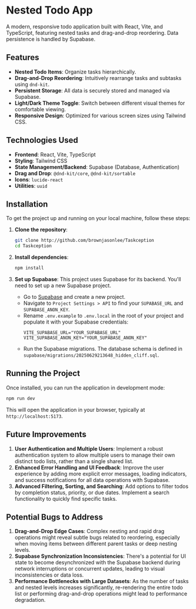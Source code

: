 # Nested Todo App

A modern, responsive todo application built with React, Vite, and TypeScript, featuring nested tasks and drag-and-drop reordering. Data persistence is handled by Supabase.

## Features

- **Nested Todo Items**: Organize tasks hierarchically.
- **Drag-and-Drop Reordering**: Intuitively rearrange tasks and subtasks using `dnd-kit`.
- **Persistent Storage**: All data is securely stored and managed via Supabase.
- **Light/Dark Theme Toggle**: Switch between different visual themes for comfortable viewing.
- **Responsive Design**: Optimized for various screen sizes using Tailwind CSS.

## Technologies Used

- **Frontend**: React, Vite, TypeScript
- **Styling**: Tailwind CSS
- **State Management/Backend**: Supabase (Database, Authentication)
- **Drag and Drop**: `@dnd-kit/core`, `@dnd-kit/sortable`
- **Icons**: `lucide-react`
- **Utilities**: `uuid`

## Installation

To get the project up and running on your local machine, follow these steps:

1.  **Clone the repository**:
    ```bash
    git clone http://github.com/brownjasonlee/Taskception
    cd Taskception
    ```

2.  **Install dependencies**:
    ```bash
    npm install
    ```

3.  **Set up Supabase**: This project uses Supabase for its backend. You'll need to set up a new Supabase project.
    -   Go to [Supabase](https://supabase.com/) and create a new project.
    -   Navigate to `Project Settings > API` to find your `SUPABASE_URL` and `SUPABASE_ANON_KEY`.
    -   Rename `.env.example` to `.env.local` in the root of your project and populate it with your Supabase credentials:
        ```
        VITE_SUPABASE_URL="YOUR_SUPABASE_URL"
        VITE_SUPABASE_ANON_KEY="YOUR_SUPABASE_ANON_KEY"
        ```
    -   Run the Supabase migrations. The database schema is defined in `supabase/migrations/20250629213648_hidden_cliff.sql`.

## Running the Project

Once installed, you can run the application in development mode:

```bash
npm run dev
```

This will open the application in your browser, typically at `http://localhost:5173`.

## Future Improvements

1.  **User Authentication and Multiple Users**: Implement a robust authentication system to allow multiple users to manage their own distinct todo lists, rather than a single shared list.
2.  **Enhanced Error Handling and UI Feedback**: Improve the user experience by adding more explicit error messages, loading indicators, and success notifications for all data operations with Supabase.
3.  **Advanced Filtering, Sorting, and Searching**: Add options to filter todos by completion status, priority, or due dates. Implement a search functionality to quickly find specific tasks.

## Potential Bugs to Address

1.  **Drag-and-Drop Edge Cases**: Complex nesting and rapid drag operations might reveal subtle bugs related to reordering, especially when moving items between different parent tasks or deep nesting levels.
2.  **Supabase Synchronization Inconsistencies**: There's a potential for UI state to become desynchronized with the Supabase backend during network interruptions or concurrent updates, leading to visual inconsistencies or data loss.
3.  **Performance Bottlenecks with Large Datasets**: As the number of tasks and nested levels increases significantly, re-rendering the entire todo list or performing drag-and-drop operations might lead to performance degradation.
